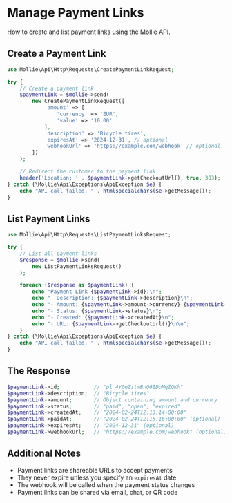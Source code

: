 # Manage Payment Links

How to create and list payment links using the Mollie API.

## Create a Payment Link

```php
use Mollie\Api\Http\Requests\CreatePaymentLinkRequest;

try {
    // Create a payment link
    $paymentLink = $mollie->send(
        new CreatePaymentLinkRequest([
            'amount' => [
                'currency' => 'EUR',
                'value' => '10.00'
            ],
            'description' => 'Bicycle tires',
            'expiresAt' => '2024-12-31', // optional
            'webhookUrl' => 'https://example.com/webhook' // optional
        ])
    );

    // Redirect the customer to the payment link
    header('Location: ' . $paymentLink->getCheckoutUrl(), true, 303);
} catch (\Mollie\Api\Exceptions\ApiException $e) {
    echo "API call failed: " . htmlspecialchars($e->getMessage());
}
```

## List Payment Links

```php
use Mollie\Api\Http\Requests\ListPaymentLinksRequest;

try {
    // List all payment links
    $response = $mollie->send(
        new ListPaymentLinksRequest()
    );

    foreach ($response as $paymentLink) {
        echo "Payment Link {$paymentLink->id}:\n";
        echo "- Description: {$paymentLink->description}\n";
        echo "- Amount: {$paymentLink->amount->currency} {$paymentLink->amount->value}\n";
        echo "- Status: {$paymentLink->status}\n";
        echo "- Created: {$paymentLink->createdAt}\n";
        echo "- URL: {$paymentLink->getCheckoutUrl()}\n\n";
    }
} catch (\Mollie\Api\Exceptions\ApiException $e) {
    echo "API call failed: " . htmlspecialchars($e->getMessage());
}
```

## The Response

```php
$paymentLink->id;           // "pl_4Y0eZitmBnQ6IDoMqZQKh"
$paymentLink->description;  // "Bicycle tires"
$paymentLink->amount;       // Object containing amount and currency
$paymentLink->status;       // "paid", "open", "expired"
$paymentLink->createdAt;    // "2024-02-24T12:13:14+00:00"
$paymentLink->paidAt;       // "2024-02-24T12:15:16+00:00" (optional)
$paymentLink->expiresAt;    // "2024-12-31" (optional)
$paymentLink->webhookUrl;   // "https://example.com/webhook" (optional)
```

## Additional Notes

- Payment links are shareable URLs to accept payments
- They never expire unless you specify an `expiresAt` date
- The webhook will be called when the payment status changes
- Payment links can be shared via email, chat, or QR code
